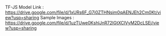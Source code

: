 TF-JS Model Link : https://drive.google.com/file/d/1xURs6F_G7i0ZTHNsim0qAENJEh2Cm0Kt/view?usp=sharing
Sample Images    : https://drive.google.com/file/d/1uzTUwe0KshlJnR72lGtXClVyM2DcLSEj/view?usp=sharing
